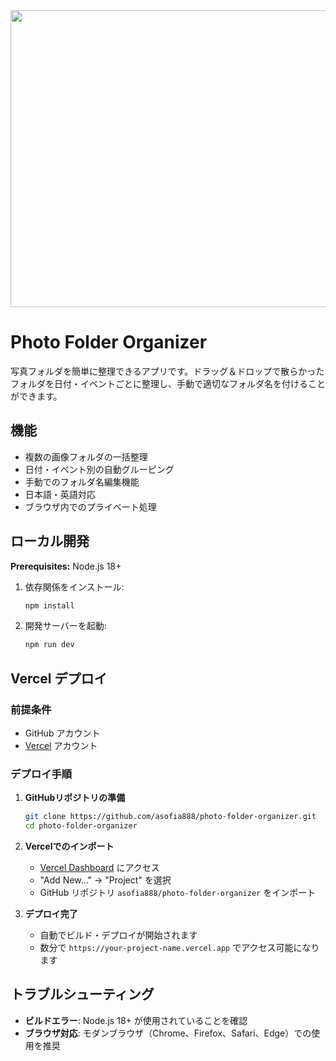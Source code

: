 <div align="center">
<img width="1200" height="475" alt="GHBanner" src="https://github.com/user-attachments/assets/0aa67016-6eaf-458a-adb2-6e31a0763ed6" />
</div>

# Photo Folder Organizer

写真フォルダを簡単に整理できるアプリです。ドラッグ＆ドロップで散らかったフォルダを日付・イベントごとに整理し、手動で適切なフォルダ名を付けることができます。

## 機能

- 複数の画像フォルダの一括整理
- 日付・イベント別の自動グルーピング
- 手動でのフォルダ名編集機能
- 日本語・英語対応
- ブラウザ内でのプライベート処理

## ローカル開発

**Prerequisites:** Node.js 18+

1. 依存関係をインストール:
   ```bash
   npm install
   ```

2. 開発サーバーを起動:
   ```bash
   npm run dev
   ```

## Vercel デプロイ

### 前提条件
- GitHub アカウント
- [Vercel](https://vercel.com) アカウント

### デプロイ手順

1. **GitHubリポジトリの準備**
   ```bash
   git clone https://github.com/asofia888/photo-folder-organizer.git
   cd photo-folder-organizer
   ```

2. **Vercelでのインポート**
   - [Vercel Dashboard](https://vercel.com/dashboard) にアクセス
   - "Add New..." → "Project" を選択
   - GitHub リポジトリ `asofia888/photo-folder-organizer` をインポート

3. **デプロイ完了**
   - 自動でビルド・デプロイが開始されます
   - 数分で `https://your-project-name.vercel.app` でアクセス可能になります

## トラブルシューティング

- **ビルドエラー**: Node.js 18+ が使用されていることを確認
- **ブラウザ対応**: モダンブラウザ（Chrome、Firefox、Safari、Edge）での使用を推奨
